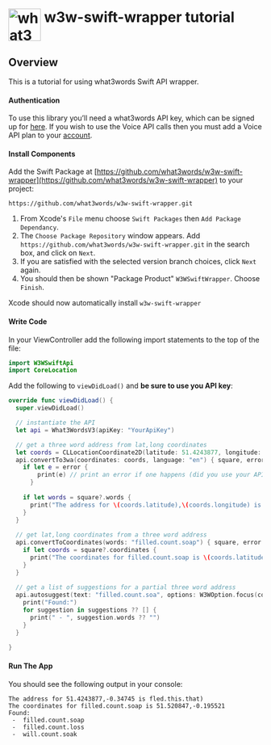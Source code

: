 # <img valign='top' src="https://what3words.com/assets/images/w3w_square_red.png" width="64" height="64" alt="what3words">&nbsp;w3w-swift-wrapper tutorial


Overview
--------

This is a tutorial for using what3words Swift API wrapper.

#### Authentication
To use this library you’ll need a what3words API key, which can be signed up for [here](https://what3words.com/select-plan).  If you wish to use the Voice API calls then you must add a Voice API plan to your [account](https://accounts.what3words.com/billing).


#### Install Components

Add the Swift Package at [https://github.com/what3words/w3w-swift-wrapper](https://github.com/what3words/w3w-swift-wrapper) to your project:

```
https://github.com/what3words/w3w-swift-wrapper.git
```


1. From Xcode's `File` menu choose `Swift Packages` then `Add Package Dependancy`.  
2. The `Choose Package Repository` window appears.  Add `https://github.com/what3words/w3w-swift-wrapper.git` in the search box, and click on `Next`. 
3. If you are satisfied with the selected version branch choices, click `Next` again.
4. You should then be shown "Package Product" `W3WSwiftWrapper`.  Choose `Finish`.

Xcode should now automatically install `w3w-swift-wrapper`

#### Write Code

In your ViewController add the following import statements to the top of the file:

```Swift
import W3WSwiftApi
import CoreLocation
```


Add the following to `viewDidLoad()` and **be sure to use you API key**:

```Swift
override func viewDidLoad() {
  super.viewDidLoad()

  // instantiate the API
  let api = What3WordsV3(apiKey: "YourApiKey")

  // get a three word address from lat,long coordinates
  let coords = CLLocationCoordinate2D(latitude: 51.4243877, longitude: -0.34745)
  api.convertTo3wa(coordinates: coords, language: "en") { square, error in
    if let e = error {
        print(e) // print an error if one happens (did you use your API key?)
      }
    
    if let words = square?.words {
      print("The address for \(coords.latitude),\(coords.longitude) is \(words)")
    }
  }
    
  // get lat,long coordinates from a three word address
  api.convertToCoordinates(words: "filled.count.soap") { square, error in
    if let coords = square?.coordinates {
      print("The coordinates for filled.count.soap is \(coords.latitude),\(coords.longitude)")
    }
  }
    
  // get a list of suggestions for a partial three word address
  api.autosuggest(text: "filled.count.soa", options: W3WOption.focus(coords)) { (suggestions, error) in
    print("Found:")
    for suggestion in suggestions ?? [] {
      print(" - ", suggestion.words ?? "")
    }
  }
  
}
```

#### Run The App

You should see the following output in your console:

```
The address for 51.4243877,-0.34745 is fled.this.that)
The coordinates for filled.count.soap is 51.520847,-0.195521
Found:
 -  filled.count.soap
 -  filled.count.loss
 -  will.count.soak
```

